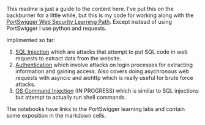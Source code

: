 This readme is just a guide to the content here. I've put this on the backburner for a little while, but this is my code for working along with the [PortSwigger Web Security Learning Path](https://portswigger.net/web-security/learning-path). 
Except instead of using PortSwigger I use python and requests. 

Implimented so far:

1. [SQL Injection](https://bitbucket.org/4NT1R34L15T/hacking/src/master/notebooks/PortSwigger/SQLInjection/) which are attacks that attempt to put SQL code in web requests to extract data from the website.
2. [Authentication](https://bitbucket.org/4NT1R34L15T/hacking/src/master/notebooks/PortSwigger/Authentication/) which involve attacks on login processes for extracting information and gaining access. Also covers doing asychronous web requests with asyncio and aiohttp which is really useful for brute force attacks.
3. [OS Command Injection](https://bitbucket.org/4NT1R34L15T/hacking/src/master/notebooks/PortSwigger/OS%20Command%20Injection/) (IN PROGRESS) which is similar to SQL injections but attempt to actually run shell commands.

The notebooks have links to the PortSwigger learning labs and contain some exposition in the markdown cells. 